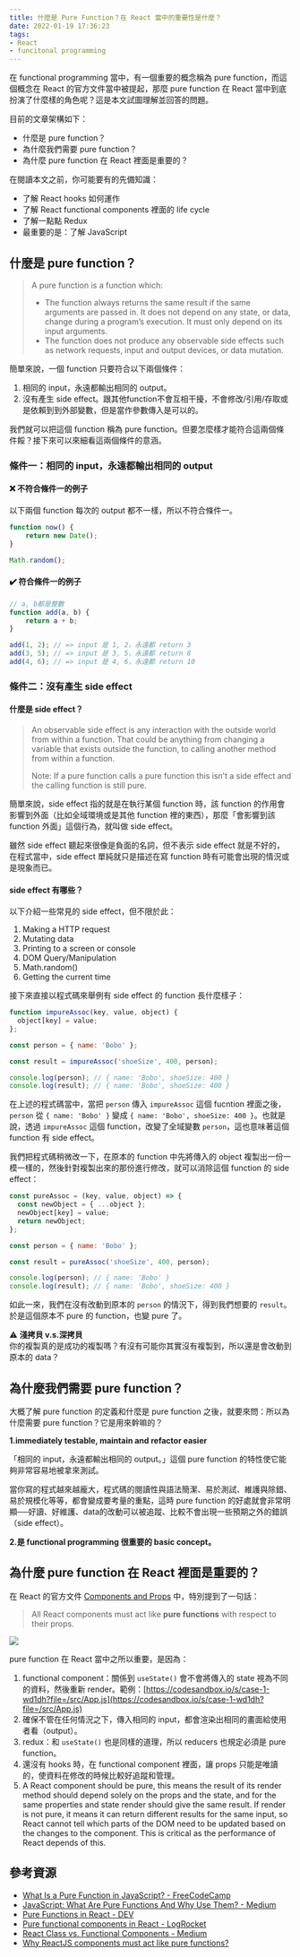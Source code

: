 ```yaml
---
title: 什麼是 Pure Function？在 React 當中的重要性是什麼？
date: 2022-01-19 17:36:23
tags:
- React
- funcitonal programming
---
```


在 functional programming 當中，有一個重要的概念稱為 pure function，而這個概念在 React 的官方文件當中被提起，那麼 pure function 在 React 當中到底扮演了什麼樣的角色呢？這是本文試圖理解並回答的問題。

<!-- more -->

目前的文章架構如下：
- 什麼是 pure function？  
- 為什麼我們需要 pure function？
- 為什麼 pure function 在 React 裡面是重要的？

在閱讀本文之前，你可能要有的先備知識：
- 了解 React hooks 如何運作
- 了解 React functional components 裡面的 life cycle
- 了解一點點 Redux
- 最重要的是：了解 JavaScript

## 什麼是 pure function？  

> A pure function is a function which:
> - The function always returns the same result if the same arguments are passed in. It does not depend on any state, or data, change during a program’s execution. It must only depend on its input arguments.
> - The function does not produce any observable side effects such as network requests, input and output devices, or data mutation.

簡單來說，一個 function 只要符合以下兩個條件：

1. 相同的 input，永遠都輸出相同的 output。
2. 沒有產生 side effect。跟其他function不會互相干擾，不會修改/引用/存取或是依賴到到外部變數，但是當作參數傳入是可以的。

我們就可以把這個 function 稱為 pure function。但要怎麼樣才能符合這兩個條件餒？接下來可以來細看這兩個條件的意涵。

### 條件一：相同的 input，永遠都輸出相同的 output

#### ❌  不符合條件一的例子

以下兩個 function 每次的 output 都不一樣，所以不符合條件一。
```javascript
function now() {
    return new Date();
}
```

```javascript
Math.random();
```

#### ✔️  符合條件一的例子

```javascript
// a, b都是整數
function add(a, b) {
    return a + b;
}

add(1, 2); // => input 是 1, 2，永遠都 return 3
add(3, 5); // => input 是 3, 5，永遠都 return 8
add(4, 6); // => input 是 4, 6，永遠都 return 10
```

### 條件二：沒有產生 side effect

#### 什麼是 side effect？

> An observable side effect is any interaction with the outside world from within a function. That could be anything from changing a variable that exists outside the function, to calling another method from within a function.
> 
> Note: If a pure function calls a pure function this isn’t a side effect and the calling function is still pure.

簡單來說，side effect 指的就是在執行某個 function 時，該 function 的作用會影響到外面（比如全域環境或是其他 function 裡的東西），那麼「會影響到該 function 外面」這個行為，就叫做 side effect。

雖然 side effect 聽起來很像是負面的名詞，但不表示 side effect 就是不好的，在程式當中，side effect 單純就只是描述在寫 function 時有可能會出現的情況或是現象而已。

#### side effect 有哪些？

以下介紹一些常見的 side effect，但不限於此：
1. Making a HTTP request
2. Mutating data
3. Printing to a screen or console
4. DOM Query/Manipulation
5. Math.random()
6. Getting the current time

接下來直接以程式碼來舉例有 side effect 的 function 長什麼樣子：
```javascript
function impureAssoc(key, value, object) {
  object[key] = value;
};

const person = { name: 'Bobo' };

const result = impureAssoc('shoeSize', 400, person);

console.log(person); // { name: 'Bobo', shoeSize: 400 }
console.log(result); // { name: 'Bobo', shoeSize: 400 }
```

在上述的程式碼當中，當把 `person` 傳入 `impureAssoc` 這個 fucntion 裡面之後，`person` 從 `{ name: 'Bobo' }` 變成 `{ name: 'Bobo', shoeSize: 400 }`。也就是說，透過 `impureAssoc` 這個 function，改變了全域變數 `person`，這也意味著這個 function 有 side effect。

我們把程式碼稍微改一下，在原本的 function 中先將傳入的 object 複製出一份一模一樣的，然後針對複製出來的那份進行修改，就可以消除這個 function 的 side effect：

```javascript
const pureAssoc = (key, value, object) => {
  const newObject = { ...object };
  newObject[key] = value;
  return newObject;
};

const person = { name: 'Bobo' };

const result = pureAssoc('shoeSize', 400, person);

console.log(person); // { name: 'Bobo' }
console.log(result); // { name: 'Bobo', shoeSize: 400 }
```

如此一來，我們在沒有改動到原本的 `person` 的情況下，得到我們想要的 `result`。於是這個原本不 pure 的 function，也變 pure 了。

<div class="warning">
⚠️ <b>淺拷貝 v.s.深拷貝</b><br>
你的複製真的是成功的複製嗎？有沒有可能你其實沒有複製到，所以還是會改動到原本的 data？  
</div>

## 為什麼我們需要 pure function？
大概了解 pure function 的定義和什麼是 pure function 之後，就要來問：所以為什麼需要 pure function？它是用來幹嘛的？

**1.immediately testable, maintain and refactor easier**

「相同的 input，永遠都輸出相同的 output。」這個 pure function 的特性使它能夠非常容易地被拿來測試。

當你寫的程式越來越龐大，程式碼的閱讀性與語法簡潔、易於測試、維護與除錯、易於規模化等等，都會變成要考量的重點，這時 pure function 的好處就會非常明顯──好讀、好維護、data的改動可以被追蹤、比較不會出現一些預期之外的錯誤（side effect）。

**2.是 functional programming 很重要的 basic concept。**

## 為什麼 pure function 在 React 裡面是重要的？

在 React 的官方文件 [Components and Props](https://reactjs.org/docs/components-and-props.html) 中，特別提到了一句話：

> All React components must act like **pure functions** with respect to their props.

![](https://i.imgur.com/FtP80vu.png)

pure function 在 React 當中之所以重要，是因為：
1. functional component：關係到 `useState()` 會不會將傳入的 state 視為不同的資料，然後重新 render。範例：[https://codesandbox.io/s/case-1-wd1dh?file=/src/App.js](https://codesandbox.io/s/case-1-wd1dh?file=/src/App.js)
2. 確保不管在任何情況之下，傳入相同的 input，都會渲染出相同的畫面給使用者看（output）。
2. redux：和 `useState()` 也是同樣的道理，所以 reducers 也規定必須是 pure function。
3. 還沒有 hooks 時，在 functional component 裡面，讓 props 只能是唯讀的，使資料在修改的時候比較好追蹤和管理。
4. A React component should be pure, this means the result of its render method should depend solely on the props and the state, and for the same properties and state render should give the same result. If render is not pure, it means it can return different results for the same input, so React cannot tell which parts of the DOM need to be updated based on the changes to the component. This is critical as the performance of React depends of this.

## 參考資源

- [What Is a Pure Function in JavaScript? - FreeCodeCamp](https://www.freecodecamp.org/news/what-is-a-pure-function-in-javascript-acb887375dfe/)
- [JavaScript: What Are Pure Functions And Why Use Them? - Medium](https://medium.com/@jamesjefferyuk/javascript-what-are-pure-functions-4d4d5392d49c)
- [Pure Functions in React - DEV](https://dev.to/keevcodes/pure-functions-in-react-2o7n)
- [Pure functional components in React - LogRocket](https://blog.logrocket.com/react-pure-components-functional/)
- [React Class vs. Functional Components - Medium](https://betterprogramming.pub/react-class-vs-functional-components-2327c7324bdd)
- [Why ReactJS components must act like pure functions?](https://stackoverflow.com/questions/41985547/why-reactjs-components-must-act-like-pure-functions)
